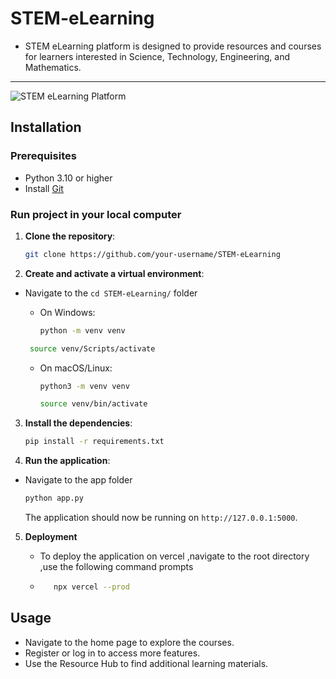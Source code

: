 # STEM-eLearning

- STEM eLearning platform is designed to provide resources and courses for learners interested in Science, Technology, Engineering, and Mathematics.
---
![STEM eLearning Platform](https://github.com/swalehmwadime/STEM-eLearning/blob/main/Stem%20elearning%20snip.png)



## Installation

### Prerequisites

- Python 3.10 or higher
- Install [Git](https://git-scm.com/downloads)

### Run project in your local computer

1. **Clone the repository**:

    ```bash
    git clone https://github.com/your-username/STEM-eLearning
    ```

2. **Create and activate a virtual environment**:
- Navigate to the `cd STEM-eLearning/` folder
    - On Windows:
      ```bash
      python -m venv venv
      ```

     
     
     ```bash
      source venv/Scripts/activate     
     ```
     
     
    - On macOS/Linux:

      ```bash
      python3 -m venv venv
      ```
      
       ```bash
      source venv/bin/activate
      ```

3. **Install the dependencies**:

    ```bash
    pip install -r requirements.txt
    ```

4. **Run the application**:
- Navigate to the app folder
    ```bash
    python app.py
    ```

    The application should now be running on `http://127.0.0.1:5000`.

5. **Deployment**
   - To deploy the application on vercel ,navigate to the root directory ,use the following command prompts
     
   - ``` bash
        npx vercel --prod
     ``` 
## Usage

- Navigate to the home page to explore the courses.
- Register or log in to access more features.
- Use the Resource Hub to find additional learning materials.





